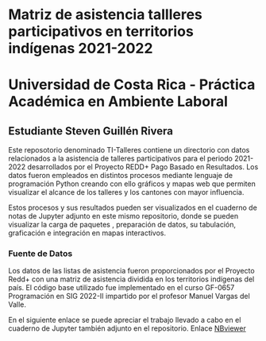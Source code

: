 # Matriz de asistencia tallleres participativos en territorios indígenas 2021-2022
# Universidad de Costa Rica - Práctica Académica en Ambiente Laboral 
## Estudiante Steven Guillén Rivera

Este reposotorio denominado TI-Talleres contiene un directorio con datos relacionados a la asistencia de talleres participativos para el periodo 2021-2022 desarrollados por el Proyecto REDD+ Pago Basado en Resultados. Los datos fueron empleados en distintos procesos mediante lenguaje de programación Python creando con ello gráficos y mapas web que permiten visualizar el alcance de los talleres y los cantones con mayor influencia.

Estos procesos y sus resultados pueden ser visualizados en el cuaderno de notas de Jupyter adjunto en este mismo repositorio, donde se pueden visualizar la carga de paquetes , preparación de datos, su tabulación, graficación e integración en mapas interactivos.

### Fuente de Datos
Los datos de las listas de asistencia fueron proporcionados por el Proyecto Redd+ con una matriz de asistencia dividida en los territorios indígenas del país. El código base utilizado fue implementado en el curso GF-0657 Programación en SIG 2022-II impartido por el profesor Manuel Vargas del Valle. 

En el siguiente enlace se puede apreciar el trabajo llevado a cabo en el cuaderno de Jupyter también adjunto en el repositorio. Enlace [NBviewer](https://nbviewer.org/github/09StevenG/Tallereslist/blob/main/VisualizarTalleres.ipynb) 
